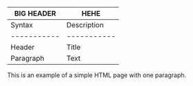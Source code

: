 | BIG HEADER | HEHE |
| ----- | --- |
| Syntax      | Description |
| ----------- | ----------- |
| Header      | Title       |
| Paragraph   | Text        |



<html>
    <head>
        <title>Example</title>
    </head>
    <body>
        <p>This is an example of a simple HTML page with one paragraph.</p>
    </body>
</html>
